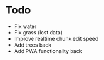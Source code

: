 # Todo
- Fix water
- Fix grass (lost data)
- Improve realtime chunk edit speed
- Add trees back
- Add PWA functionality back